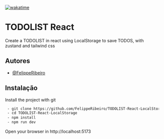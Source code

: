 [![wakatime](https://wakatime.com/badge/user/2f348d83-96c0-482b-ae6c-a687ad5fa937/project/018bdd68-902b-4bc8-9341-a0ded0625227.svg)](https://wakatime.com/badge/user/2f348d83-96c0-482b-ae6c-a687ad5fa937/project/018bdd68-902b-4bc8-9341-a0ded0625227)

# TODOLIST React

Create a TODOLIST in react using LocalStorage to save TODOS, with zustand and tailwind css

## Autores

- [@FelippeRibeiro](https://www.github.com/FelippeRibeiro)

## Instalação

Install the project with git

```bash
 - git clone https://github.com/FelippeRibeiro/TODOLIST-React-LocalStorage
 - cd TODOLIST-React-LocalStorage
 - npm install
 - npm run dev
```

Open your browser in http://localhost:5173
